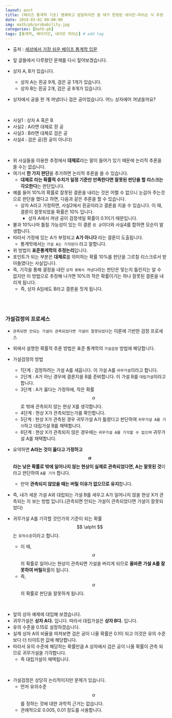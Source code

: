 ```yaml
---
layout: post
title: (베이즈 통계학 기초) 명쾌하고 엄밀하지만 쓸 데가 한정된 네이만-피어슨 식 추정
date: 2019-03-01 00:00:00
img: math/pb/probability.jpg
categories: [math-pb] 
tags: [통계학, 베이지안, 네이만 피어슨] # add tag
---
```


+ 출처 : [세상에서 가장 쉬운 베이즈 통계학 입문](https://www.aladin.co.kr/shop/wproduct.aspx?ItemId=103947200)

+ 앞 글들에서 다루왔던 문제를 다시 짚어보겠습니다.
+ 상자 A, B가 있습니다.
    + 상자 A는 흰공 9개, 검은 공 1개가 있습니다.
    + 상자 B는 흰공 2개, 검은 공 8개가 있습니다.
+ 상자에서 공을 한 개 꺼냈더니 검은 공이었습니다. 어느 상자에어 꺼냈을까요?

<br>

+ 사실1 : 상자 A 혹은 B
+ 사실2 : A라면 대체로 흰 공
+ 사실3 : B라면 대체로 검은 공
+ 사실4 : 검은 공(흰 공이 아니다)

<br>

+ 위 사실들을 이용한 추정에서 **대체로**라는 말이 들어가 있기 때문에 논리적 추론을 쓸 수는 없습니다.
+ 여기서 **한 가지 판단**을 추가하면 논리적 추론을 쓸 수 있습니다.
    + **대체로 라는 확률적 수치가 일정 기준만 만족한다면 잘못된 판단을 할 리스크는 각오한다**는 판단입니다.
+ 예를 들어 10%의 확률로 잘못된 결론을 내리는 것은 어쩔 수 없으니 눈감아 주는것으로 판단을 했다고 하면, 다음과 같은 추론을 할 수 있습니다.
    + 상자 A라고 가정하면, 사실2에서 흰공이라고 결론을 지을 수 있습니다. 이 때, 결론이 잘못되었을 확률은 10% 입니다.
        + 상자 A에서 꺼낸 공이 검정색일 확률이 0.1이기 때문입니다.
+ 불과 10%나마 틀릴 가능성이 있는 이 결론 `흰 공`이다와 사실4를 합하면 모순이 발생합니다.
+ 따라서 가정에 있는 A가 부정되고 **A가 아니다** 라는 결론이 도출됩니다.
    + 통계학에서는 `가설 A는 기각된다` 라고 말합니다.
+ 위 방법이 **표준통계학의 추정논리**입니다.
+ 포인트가 되는 부분은 **대체로**를 의미하는 확률 10%를 판단을 그르칠 리스크로서 받아들였다는 사실입니다.
+ 즉, 기각을 통해 결정을 내린 `상자 B에서 꺼냈다`라는 판단은 맞는지 틀린지는 알 수 없지만 이 방법으로 추정해 나가면 10%의 작은 확률이기는 하나 잘못된 결론을 내리게 됩니다.
    + 즉, 상자 A임에도 B라고 결론을 짓게 됩니다.
    
<br><br>

### 가설검정의 프로세스

+ `관측되면 안되는 가설이 관측되었다면 가설이 잘못되었다`는 이론에 기반한 검정 프로세스

+ 위에서 설명한 확률적 추론 방법은 표준 통계학의 `가설검정` 방법에 해당합니다.
+ 가설검정의 방법
    + 1단계 : 검정하려는 가설 A를 세웁니다. 이 가설 A를 `귀무가설`이라고 합니다.
    + 2단계 : A가 아닌 경우에 결론지을 B를 준비합니다. 이 가설 B를 `대립가설`이라고 합니다.
    + 3단계 : A가 옳다는 가정하에, 작은 확률 $$ \alpha $$로 밖에 관측되지 않는 현상 X를 생각합니다.
    + 4단계 : 현상 X가 관측되었는가를 확인합니다.
    + 5단계 : 현상 X가 관측된 경우 귀무가설 A가 틀렸다고 판단하여 `귀무가설 A를 기각`하고 대립가설 B를 채택합니다.
    + 6단계 : 현상 X가 관측되지 않은 경우에는 `귀무가설 A를 기각할 수 없으며` 귀무가설 A를 채택합니다.
+ 요약하면 **A라는 것이 옳다고 가정하고 $$ \alpha $$라는 낮은 확률로 밖에 일어나지 않는 현상이 실제로 관측되었다면, A는 잘못된 것**이라고 판단하여 `A를 기각` 합니다.
    + 만약 **관측되지 않았을 때는 버릴 이유가 없으므로 유지**합니다.
+ 즉, 내가 세운 가설 A와 대립되는 가설 B를 세우고 A가 일어나지 않을 현상 X가 관측되는 지 보는 방법 입니다.(관측되면 안되는 가설이 관측되었다면 가설이 잘못되었다)
+ 귀무가설 A를 기각할 것인가의 기준이 되는 확률 $$ \alpht $$는 `유의수준`이라고 합니다. 
    + 이 때, $$ \alpha $$의 확률로 일어나는 현상이 관측되면 가설을 버리게 되므로 **올바른 가설 A를 잘못하여 버릴**확률이 됩니다.
    + 즉, $$ \alpha $$의 확률로 판단을 잘못하게 됩니다. 
    
<br>

+ 앞의 상자 예제에 대입해 보겠습니다.
+ 귀무가설은 **상자 A다.** 입니다. 따라서 대립가설은 **상자 B다.** 입니다.
+ 유의 수준을 0.15로 설정하겠습니다.
+ 실제 상자 A의 비율을 따져보면 검은 공이 나올 확률은 0.1이 되고 이것은 유의 수준보다 더 타이트한 값에 해당합니다.
+ 따라서 유의 수준에 해당하는 확률만큼 A 상자에서 검은 공이 나올 확률이 관측 되므로 귀무가설을 기각합니다.
    + 즉 대립가설이 채택됩니다.
    
<br>

+ 가설검정은 상당히 논리적이지만 문제가 있습니다.
    + 먼저 유의수준 $$ \alpha $$를 정하는 것에 대한 과학적 근거는 없습니다.
    + 관례적으로 0.005, 0.01 정도를 사용합니다.